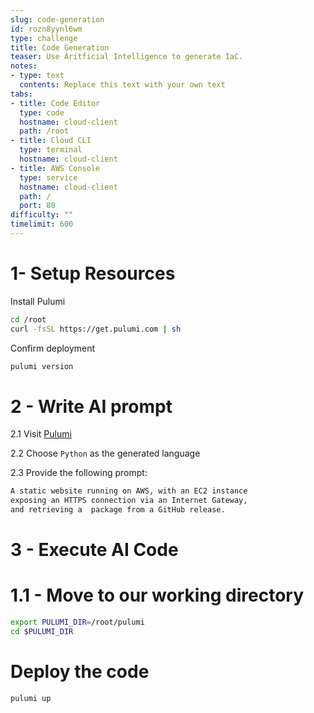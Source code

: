 ```yaml
---
slug: code-generation
id: rozn8yynl6wm
type: challenge
title: Code Generation
teaser: Use Aritficial Intelligence to generate IaC.
notes:
- type: text
  contents: Replace this text with your own text
tabs:
- title: Code Editor
  type: code
  hostname: cloud-client
  path: /root
- title: Cloud CLI
  type: terminal
  hostname: cloud-client
- title: AWS Console
  type: service
  hostname: cloud-client
  path: /
  port: 80
difficulty: ""
timelimit: 600
---
```

1- Setup Resources
===
Install Pulumi
```bash
cd /root
curl -fsSL https://get.pulumi.com | sh
```
Confirm deployment
```bash
pulumi version
```

2 - Write AI prompt
===
2.1 Visit [Pulumi](https://www.pulumi.com/ai)

2.2 Choose `Python` as the generated language

2.3 Provide the following prompt:

```bash
A static website running on AWS, with an EC2 instance
exposing an HTTPS connection via an Internet Gateway,
and retrieving a  package from a GitHub release.
```
3 - Execute AI Code
===
# 1.1 - Move to our working directory
```bash
export PULUMI_DIR=/root/pulumi
cd $PULUMI_DIR
```
# Deploy the code
```bash
pulumi up
```